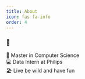 ```yaml
---
title: About
icon: fas fa-info
order: 4
---
```

### 👋

  🏫  Master in Computer Science <br/>
  💻  Data Intern at Philips <br/>
  🏖️  Live be wild and have fun 

